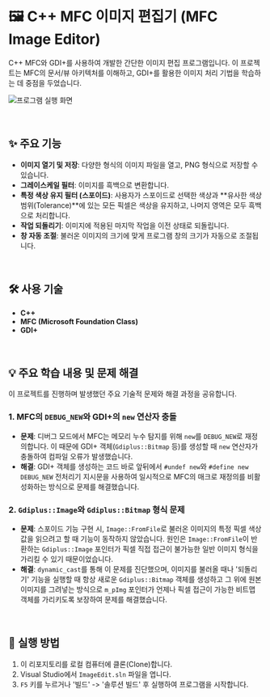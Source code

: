 # 🖼️ C++ MFC 이미지 편집기 (MFC Image Editor)

C++ MFC와 GDI+를 사용하여 개발한 간단한 이미지 편집 프로그램입니다. 이 프로젝트는 MFC의 문서/뷰 아키텍처를 이해하고, GDI+를 활용한 이미지 처리 기법을 학습하는 데 중점을 두었습니다.

![프로그램 실행 화면](https://github.com/YMJ-02/MFC-ImageEditor/assets/101880315/f29bcf04-032a-463d-8255-0676878b209e)


<br>

## ✨ 주요 기능

-   **이미지 열기 및 저장**: 다양한 형식의 이미지 파일을 열고, PNG 형식으로 저장할 수 있습니다.
-   **그레이스케일 필터**: 이미지를 흑백으로 변환합니다.
-   **특정 색상 유지 필터 (스포이드)**: 사용자가 스포이드로 선택한 색상과 **유사한 색상 범위(Tolerance)**에 있는 모든 픽셀은 색상을 유지하고, 나머지 영역은 모두 흑백으로 처리합니다.
-   **작업 되돌리기**: 이미지에 적용된 마지막 작업을 이전 상태로 되돌립니다.
-   **창 자동 조절**: 불러온 이미지의 크기에 맞게 프로그램 창의 크기가 자동으로 조절됩니다.

<br>

## 🛠️ 사용 기술

-   **C++**
-   **MFC (Microsoft Foundation Class)**
-   **GDI+**

<br>

## 💡 주요 학습 내용 및 문제 해결

이 프로젝트를 진행하며 발생했던 주요 기술적 문제와 해결 과정을 공유합니다.

### 1. MFC의 `DEBUG_NEW`와 GDI+의 `new` 연산자 충돌

-   **문제**: 디버그 모드에서 MFC는 메모리 누수 탐지를 위해 `new`를 `DEBUG_NEW`로 재정의합니다. 이 때문에 GDI+ 객체(`Gdiplus::Bitmap` 등)를 생성할 때 `new` 연산자가 충돌하여 컴파일 오류가 발생했습니다.
-   **해결**: GDI+ 객체를 생성하는 코드 바로 앞뒤에서 `#undef new`와 `#define new DEBUG_NEW` 전처리기 지시문을 사용하여 일시적으로 MFC의 매크로 재정의를 비활성화하는 방식으로 문제를 해결했습니다.

### 2. `Gdiplus::Image`와 `Gdiplus::Bitmap` 형식 문제

-   **문제**: 스포이드 기능 구현 시, `Image::FromFile`로 불러온 이미지의 특정 픽셀 색상 값을 읽으려고 할 때 기능이 동작하지 않았습니다. 원인은 `Image::FromFile`이 반환하는 `Gdiplus::Image` 포인터가 픽셀 직접 접근이 불가능한 일반 이미지 형식을 가리킬 수 있기 때문이었습니다.
-   **해결**: `dynamic_cast`를 통해 이 문제를 진단했으며, 이미지를 불러올 때나 '되돌리기' 기능을 실행할 때 항상 새로운 `Gdiplus::Bitmap` 객체를 생성하고 그 위에 원본 이미지를 그려넣는 방식으로 `m_pImg` 포인터가 언제나 픽셀 접근이 가능한 비트맵 객체를 가리키도록 보장하여 문제를 해결했습니다.

<br>

## 🚀 실행 방법

1.  이 리포지토리를 로컬 컴퓨터에 클론(Clone)합니다.
2.  Visual Studio에서 `ImageEdit.sln` 파일을 엽니다.
3.  `F5` 키를 누르거나 '빌드' -> '솔루션 빌드' 후 실행하여 프로그램을 시작합니다.
